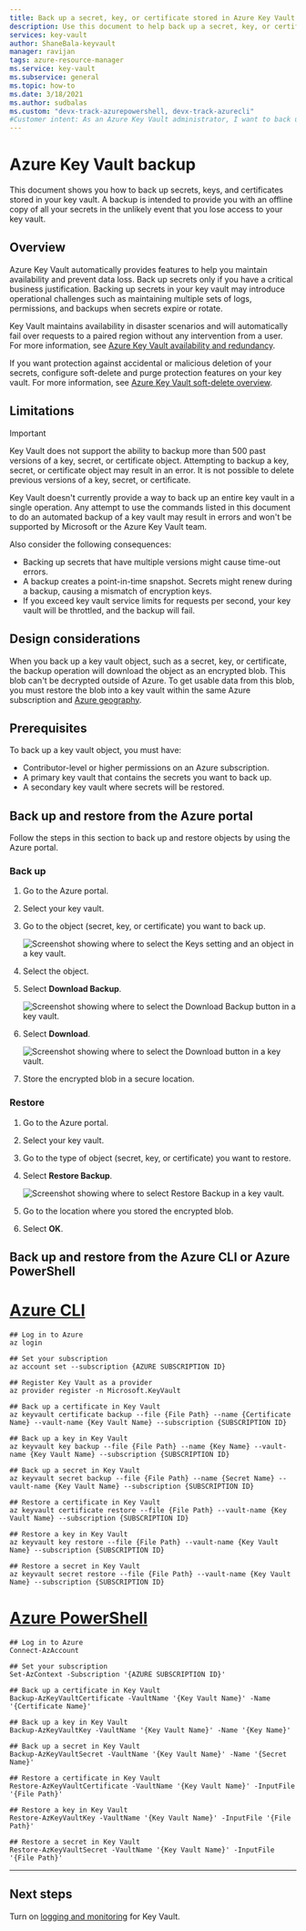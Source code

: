 ```yaml
---
title: Back up a secret, key, or certificate stored in Azure Key Vault | Microsoft Docs
description: Use this document to help back up a secret, key, or certificate stored in Azure Key Vault.
services: key-vault
author: ShaneBala-keyvault
manager: ravijan
tags: azure-resource-manager
ms.service: key-vault
ms.subservice: general
ms.topic: how-to
ms.date: 3/18/2021
ms.author: sudbalas
ms.custom: "devx-track-azurepowershell, devx-track-azurecli"
#Customer intent: As an Azure Key Vault administrator, I want to back up a secret, key, or certificate in my key vault.
---
```

# Azure Key Vault backup

This document shows you how to back up secrets, keys, and certificates stored in your key vault. A backup is intended to provide you with an offline copy of all your secrets in the unlikely event that you lose access to your key vault.

## Overview

Azure Key Vault automatically provides features to help you maintain availability and prevent data loss. Back up secrets only if you have a critical business justification. Backing up secrets in your key vault may introduce operational challenges such as maintaining multiple sets of logs, permissions, and backups when secrets expire or rotate.

Key Vault maintains availability in disaster scenarios and will automatically fail over requests to a paired region without any intervention from a user. For more information, see [Azure Key Vault availability and redundancy](./disaster-recovery-guidance.md).

If you want protection against accidental or malicious deletion of your secrets, configure soft-delete and purge protection features on your key vault. For more information, see [Azure Key Vault soft-delete overview](./soft-delete-overview.md).

## Limitations

> [!IMPORTANT]
> Key Vault does not support the ability to backup more than 500 past versions of a key, secret, or certificate object. Attempting to backup a key, secret, or certificate object may result in an error. It is not possible to delete previous versions of a key, secret, or certificate.

Key Vault doesn't currently provide a way to back up an entire key vault in a single operation. Any attempt to use the commands listed in this document to do an automated backup of a key vault may result in errors and won't be supported by Microsoft or the Azure Key Vault team. 

Also consider the following consequences:

* Backing up secrets that have multiple versions might cause time-out errors.
* A backup creates a point-in-time snapshot. Secrets might renew during a backup, causing a mismatch of encryption keys.
* If you exceed key vault service limits for requests per second, your key vault will be throttled, and the backup will fail.

## Design considerations

When you back up a key vault object, such as a secret, key, or certificate, the backup operation will download the object as an encrypted blob. This blob can't be decrypted outside of Azure. To get usable data from this blob, you must restore the blob into a key vault within the same Azure subscription and [Azure geography](https://azure.microsoft.com/global-infrastructure/geographies/).

## Prerequisites

To back up a key vault object, you must have: 

* Contributor-level or higher permissions on an Azure subscription.
* A primary key vault that contains the secrets you want to back up.
* A secondary key vault where secrets will be restored.

## Back up and restore from the Azure portal

Follow the steps in this section to back up and restore objects by using the Azure portal.

### Back up

1. Go to the Azure portal.
2. Select your key vault.
3. Go to the object (secret, key, or certificate) you want to back up.

    ![Screenshot showing where to select the Keys setting and an object in a key vault.](../media/backup-1.png)

4. Select the object.
5. Select **Download Backup**.

    ![Screenshot showing where to select the Download Backup button in a key vault.](../media/backup-2.png)
    
6. Select **Download**.

    ![Screenshot showing where to select the Download button in a key vault.](../media/backup-3.png)
    
7. Store the encrypted blob in a secure location.

### Restore

1. Go to the Azure portal.
2. Select your key vault.
3. Go to the type of object (secret, key, or certificate) you want to restore.
4. Select **Restore Backup**.

    ![Screenshot showing where to select Restore Backup in a key vault.](../media/backup-4.png)
    
5. Go to the location where you stored the encrypted blob.
6. Select **OK**.

## Back up and restore from the Azure CLI or Azure PowerShell

# [Azure CLI](#tab/azure-cli)
```azurecli
## Log in to Azure
az login

## Set your subscription
az account set --subscription {AZURE SUBSCRIPTION ID}

## Register Key Vault as a provider
az provider register -n Microsoft.KeyVault

## Back up a certificate in Key Vault
az keyvault certificate backup --file {File Path} --name {Certificate Name} --vault-name {Key Vault Name} --subscription {SUBSCRIPTION ID}

## Back up a key in Key Vault
az keyvault key backup --file {File Path} --name {Key Name} --vault-name {Key Vault Name} --subscription {SUBSCRIPTION ID}

## Back up a secret in Key Vault
az keyvault secret backup --file {File Path} --name {Secret Name} --vault-name {Key Vault Name} --subscription {SUBSCRIPTION ID}

## Restore a certificate in Key Vault
az keyvault certificate restore --file {File Path} --vault-name {Key Vault Name} --subscription {SUBSCRIPTION ID}

## Restore a key in Key Vault
az keyvault key restore --file {File Path} --vault-name {Key Vault Name} --subscription {SUBSCRIPTION ID}

## Restore a secret in Key Vault
az keyvault secret restore --file {File Path} --vault-name {Key Vault Name} --subscription {SUBSCRIPTION ID}
```
# [Azure PowerShell](#tab/powershell)

```azurepowershell
## Log in to Azure
Connect-AzAccount

## Set your subscription
Set-AzContext -Subscription '{AZURE SUBSCRIPTION ID}'

## Back up a certificate in Key Vault
Backup-AzKeyVaultCertificate -VaultName '{Key Vault Name}' -Name '{Certificate Name}'

## Back up a key in Key Vault
Backup-AzKeyVaultKey -VaultName '{Key Vault Name}' -Name '{Key Name}'

## Back up a secret in Key Vault
Backup-AzKeyVaultSecret -VaultName '{Key Vault Name}' -Name '{Secret Name}'

## Restore a certificate in Key Vault
Restore-AzKeyVaultCertificate -VaultName '{Key Vault Name}' -InputFile '{File Path}'

## Restore a key in Key Vault
Restore-AzKeyVaultKey -VaultName '{Key Vault Name}' -InputFile '{File Path}'

## Restore a secret in Key Vault
Restore-AzKeyVaultSecret -VaultName '{Key Vault Name}' -InputFile '{File Path}'
```
---

## Next steps

Turn on [logging and monitoring](./logging.md) for Key Vault.
